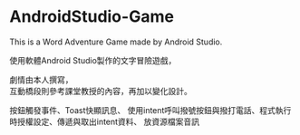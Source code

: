 # AndroidStudio-Game
This is a Word Adventure Game made by Android Studio.

使用軟體Android Studio製作的文字冒險遊戲，

劇情由本人撰寫，</br>
互動橋段則參考課堂教授的內容，再加以變化設計。

按鈕觸發事件、Toast快顯訊息、
使用intent呼叫撥號按鈕與撥打電話、程式執行時授權設定、傳遞與取出intent資料、
放資源檔案音訊


